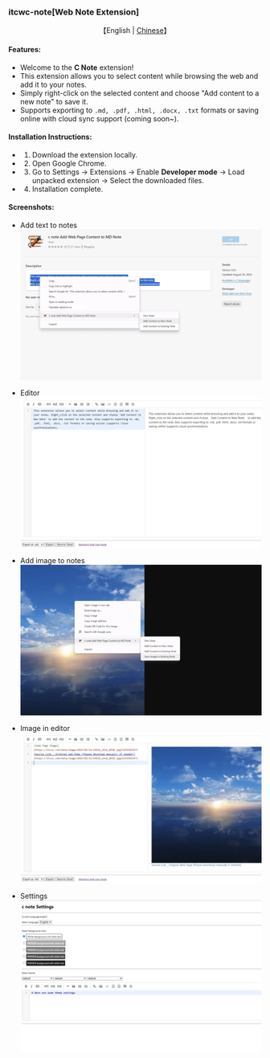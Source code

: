 ### itcwc-note[Web Note Extension]

<p align="center">
    【English   | <a href="readme/README-Chinese.md">Chinese</a>】
</p>

#### Features:
* Welcome to the **C Note** extension!
* This extension allows you to select content while browsing the web and add it to your notes.
* Simply right-click on the selected content and choose "Add content to a new note" to save it.
* Supports exporting to `.md, .pdf, .html, .docx, .txt` formats or saving online with cloud sync support (coming soon~).

#### Installation Instructions:
* 1. Download the extension locally.
* 2. Open Google Chrome.
* 3. Go to Settings -> Extensions -> Enable **Developer mode** -> Load unpacked extension -> Select the downloaded files.
* 4. Installation complete.

#### Screenshots:
* Add text to notes  
  ![Add text to notes](./images/en/e1.png)

* Editor  
  ![Editor](./images/en/e2.png)

* Add image to notes  
  ![Add image to notes](./images/en/e3.png)

* Image in editor  
  ![Image in editor](./images/en/e4.png)

* Settings  
  ![Settings](./images/en/e5.png)